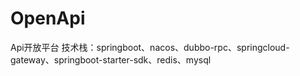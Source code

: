 # OpenApi
Api开放平台 
技术栈：springboot、nacos、dubbo-rpc、springcloud-gateway、springboot-starter-sdk、redis、mysql
